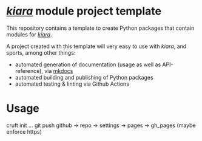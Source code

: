 # [*kiara*](https://github.com/DHARPA-Project/kiara) module project template

This repository contains a template to create Python packages that contain modules for [*kiara*](https://github.com/DHARPA-Project/kiara).

A project created with this template will very easy to use with *kiara*, and sports, among other things:

- automated generation of documentation (usage as well as API-reference), via [mkdocs](https://www.mkdocs.org/) 
- automated building and publishing of Python packages
- automated testing & linting via Github Actions


# Usage

cruft init ...
git push
github -> repo -> settings -> pages -> gh_pages (maybe enforce https)

